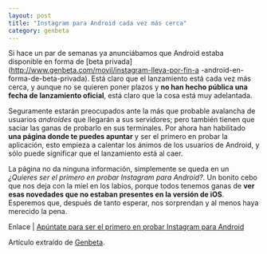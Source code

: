 ```yaml
---
layout: post
title: "Instagram para Android cada vez más cerca"
category: genbeta
---
```




Si hace un par de semanas ya anunciábamos que Android estaba disponible en
forma de [beta privada](http://www.genbeta.com/movil/instagram-lleva-por-fin-a
-android-en-forma-de-beta-privada). Está claro que el lanzamiento está cada
vez más cerca, y aunque no se quieren poner plazos y **no han hecho pública
una fecha de lanzamiento oficial**, está claro que la cosa está muy
adelantada.

Seguramente estarán preocupados ante la más que probable avalancha de usuarios
_androides_ que llegarán a sus servidores; pero también tienen que saciar las
ganas de probarlo en sus terminales. Por ahora han habilitado **una página
donde te puedes apuntar** y ser el primero en probar la aplicación, esto
empieza a calentar los ánimos de los usuarios de Android, y sólo puede
significar que el lanzamiento está al caer.

La página no da ninguna información, simplemente se queda en un _¿Quieres ser
el primero en probar Instagram para Android?_. Un bonito cebo que nos deja con
la miel en los labios, porque todos tenemos ganas de **ver esas novedades que
no estaban presentes en la versión de iOS**. Esperemos que, después de tanto
esperar, nos sorprendan y al menos haya merecido la pena.

Enlace | [Apúntate para ser el primero en probar Instagram para
Android](http://instagr.am/android/)

Artículo extraído de [Genbeta](http://www.genbeta.com).